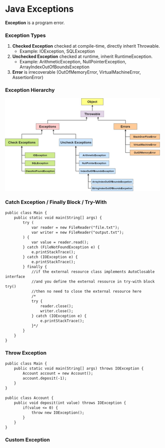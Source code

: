 # Java Exceptions
**Exception** is a program error.

### Exception Types
1. **Checked Exception** checked at compile-time, directly inherit Throwable.
   * Example: IOException, SQLException
2. **Unchecked Exception** checked at runtime, inherit RuntimeException.
   * Example: ArithmeticException, NullPointerException, ArrayIndexOutOfBoundsException
3. **Error**  is irrecoverable (OutOfMemoryError, VirtualMachineError, AssertionError)

### Exception Hierarchy
![](https://github.com/shamy1st/java-exceptions/blob/main/hierarchy.png)

### Catch Exception / Finally Block / Try-With

    public class Main {
        public static void main(String[] args) {
            try (
                var reader = new FileReader("file.txt");
                var writer = new FileReader("output.txt");
            ) {
                var value = reader.read();
            } catch (FileNotFoundException e) {
                e.printStackTrace();
            } catch (IOException e) {
                e.printStackTrace();
            } finally {
                //if the external resource class implements AutoClosable interface
                //and you define the external resource in try-with block try()
                //then no need to close the external resource here
                /*
                try {
                    reader.close();
                    writer.close();
                } catch (IOException e) {
                    e.printStackTrace();
                }*/
            }
        }
    }

### Throw Exception

    public class Main {
        public static void main(String[] args) throws IOException {
            Account account = new Account();
            account.deposit(-1);
        }
    }

    public class Account {
        public void deposit(int value) throws IOException {
            if(value <= 0) {
                throw new IOException();
            }
        }
    }

### Custom Exception

